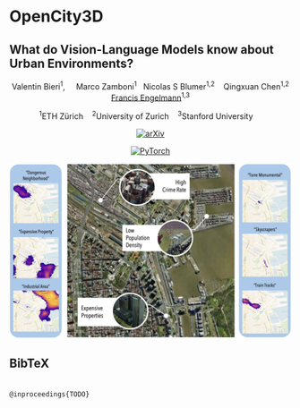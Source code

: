 # OpenCity3D
## What do Vision-Language Models know about Urban Environments?
<div align="center">
<a>Valentin Bieri</a><sup>1</sup>, &nbsp;&nbsp;&nbsp; <a>Marco Zamboni</a><sup>1</sup>&nbsp;&nbsp;&nbsp;<a>Nicolas S Blumer</a><sup>1,2</sup>&nbsp;&nbsp;&nbsp; <a>Qingxuan Chen</a><sup>1,2</sup>
<br />
<a href="https://francisengelmann.github.io/">Francis Engelmann</a><sup>1,3</sup>

<sup>1</sup>ETH Zürich&nbsp;&nbsp;&nbsp;&nbsp;<sup>2</sup>University of Zurich&nbsp;&nbsp;&nbsp;&nbsp;<sup>3</sup>Stanford University&nbsp;&nbsp;&nbsp;&nbsp;

<a href=""><img alt="arXiv" src="https://img.shields.io/badge/arXiv-badge"></a>

<a href="https://pytorch.org/get-started/locally/"><img alt="PyTorch" src="https://img.shields.io/badge/PyTorch-ee4c2c?logo=pytorch&logoColor=white"></a>
<!-- <a href="https://hydra.cc/"><img alt="Config: Hydra" src="https://img.shields.io/badge/Config-Hydra-89b8cd"></a> -->

![teaser](./static/images/teaser.jpg)

</div>

<h2 class="title is-3">BibTeX</h2>
          <pre><code>
@inproceedings{TODO}</code></pre>
    </div>
  </div>



